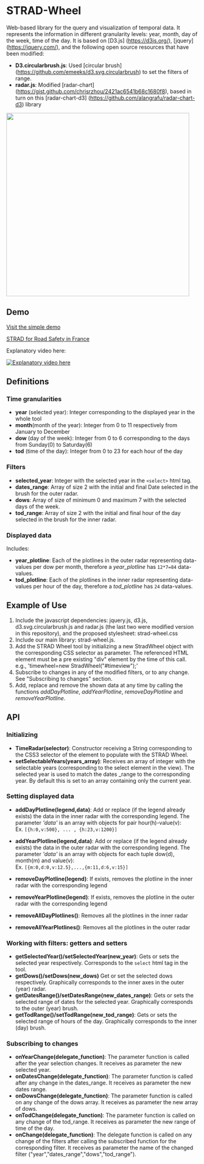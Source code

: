 # STRAD-Wheel
Web-based library for the query and visualization of temporal data. It represents the information in different granularity levels: year, month, day of the week, time of the day.
It is based on [D3.js] (https://d3js.org/), [jquery] (https://jquery.com/), and the following open source resources that have been modified:
- **D3.circularbrush.js**: Used [circular brush] (https://github.com/emeeks/d3.svg.circularbrush) to set the filters of range.
- **radar.js**: Modified [radar-chart] (https://gist.github.com/chrisrzhou/2421ac6541b68c1680f8), based in turn on this [radar-chart-d3] (https://github.com/alangrafu/radar-chart-d3) library

<img src="https://cxnvcarol.github.io/STRAD-Wheel/static/images/stradwheel.png" width="480">

## Demo
[Visit the simple demo](https://cxnvcarol.github.io/STRAD-Wheel/)

[STRAD for Road Safety in France](http://strad.cs.uni-kl.de:3000)

Explanatory video here:

[![Explanatory video here](http://img.youtube.com/vi/e-879Mm4WKo/0.jpg)](https://youtu.be/e-879Mm4WKo)



## Definitions
### Time granularities
- **year** (selected year):  Integer corresponding to the displayed year in the whole tool
- **month**(month of the year): Integer from 0 to 11 respectively from January to December
- **dow** (day of the week): Integer from 0 to 6 corresponding to the days from Sunday(0) to Saturday(6)
- **tod** (time of the day): Integer from 0 to 23 for each hour of the day

### Filters
- **selected_year**: Integer with the selected year in the `<select>` html tag.
- **dates_range**: Array of size 2 with the initial and final Date selected in the brush for the outer radar.
- **dows**: Array of size of minimum 0 and maximum 7 with the selected days of the week.
- **tod_range**: Array of size 2 with the initial and final hour of the day selected in the brush for the inner radar.

### Displayed data
Includes:
- **year_plotline**: Each of the plotlines in the outer radar representing data-values per dow per month, therefore a *year_plotline* has `12*7=84` data-values.
- **tod_plotline**: Each of the plotlines in the inner radar representing data-values per hour of the day, therefore a *tod_plotline* has `24` data-values.


## Example of Use

1. Include the javascript dependencies: jquery.js, d3.js, d3.svg.circularbrush.js and radar.js (the last two were modified version in this repository), and the proposed stylesheet: strad-wheel.css
2. Include our main library: strad-wheel.js.
3. Add the STRAD Wheel tool by initializing a new StradWheel object with the corresponding CSS selector as parameter. The referenced HTML element must be a pre existing "div" element by the time of this call. e.g., 'timewheel=new StradWheel("#timeview");'
4. Subscribe to changes in any of the modified filters, or to any change. See "Subscribing to changes" section.
5. Add, replace and remove the shown data at any time by calling the functions *addDayPlotline*, *addYearPlotline*, *removeDayPlotline* and *removeYearPlotline*. 

## API
### Initializing
- **TimeRadar(selector)**: Constructor receiving a String corresponding to the CSS3 selector of the element to populate with the STRAD Wheel.
- **setSelectableYears(years_array)**: Receives an array of integer with the selectable years (corresponding to the select element in the view). The selected year is used to match the dates
_range to the corresponding year. By default this is set to an array containing only the current year.

### Setting displayed data
- **addDayPlotline(legend,data)**: Add or replace (if the legend already exists) the data in the inner radar with the corresponding legend. The parameter *'data'* is an array with objects for pair hour(h)-value(v):   
  Ex. `[{h:0,v:500}, ... , {h:23,v:1200}]`
- **addYearPlotline(legend,data)**: Add or replace (if the legend already exists) the data in the outer radar with the corresponding legend. The parameter *'data'* is an array with objects for each tuple dow(d), month(m) and value(v):   
  Ex. `[{m:0,d:0,v:12.5},...,{m:11,d:6,v:15}]`

- **removeDayPlotline(legend)**: If exists, removes the plotline in the inner radar with the corresponding legend
- **removeYearPlotline(legend)**: If exists, removes the plotline in the outer radar with the corresponding legend
- **removeAllDayPlotlines()**: Removes all the plotlines in the inner radar
- **removeAllYearPlotlines()**: Removes all the plotlines in the outer radar

### Working with filters: getters and setters
- **getSelectedYear()/setSelectedYear(new_year)**: Gets or sets the selected year respectively. Corresponds to the `select` html tag in the tool.
- **getDows()/setDows(new_dows)** Get or set the selected dows respectively. Graphically corresponds to the inner axes in the outer (year) radar.
- **getDatesRange()/setDatesRange(new_dates_range)**: Gets or sets the selected range of dates for the selected year. Graphically corresponds to the outer (year) brush.
- **getTodRange()/setTodRange(new_tod_range)**: Gets or sets the selected range of hours of the day. Graphically corresponds to the inner (day) brush.

### Subscribing to changes
* **onYearChange(delegate_function)**: The parameter function is called after the year selection changes. It receives as parameter the new selected year.
* **onDatesChange(delegate_function)**: The parameter function is called after any change in the dates_range. It receives as parameter the new dates range.
* **onDowsChange(delegate_function)**: The parameter function is called on any change of the dows array. It receives as parameter the new array of dows.
* **onTodChange(delegate_function)**: The parameter function is called on any change of the tod_range.  It receives as parameter the new range of time of the day.
* **onChange(delegate_function)**: The delegate function is called on any change of the filters after calling the subscribed function for the corresponding filter. It receives as parameter the name of the changed filter ("year","dates_range","dows","tod_range").
